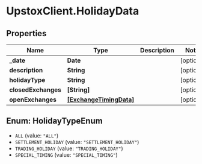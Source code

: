 # UpstoxClient.HolidayData

## Properties
Name | Type | Description | Notes
------------ | ------------- | ------------- | -------------
**_date** | **Date** |  | [optional] 
**description** | **String** |  | [optional] 
**holidayType** | **String** |  | [optional] 
**closedExchanges** | **[String]** |  | [optional] 
**openExchanges** | [**[ExchangeTimingData]**](ExchangeTimingData.md) |  | [optional] 

<a name="HolidayTypeEnum"></a>
## Enum: HolidayTypeEnum

* `ALL` (value: `"ALL"`)
* `SETTLEMENT_HOLIDAY` (value: `"SETTLEMENT_HOLIDAY"`)
* `TRADING_HOLIDAY` (value: `"TRADING_HOLIDAY"`)
* `SPECIAL_TIMING` (value: `"SPECIAL_TIMING"`)

